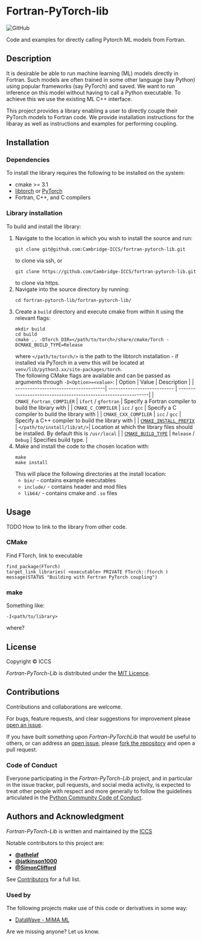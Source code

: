 # Fortran-PyTorch-lib

![GitHub](https://img.shields.io/github/license/Cambridge-ICCS/fortran-pytorch-lib)

Code and examples for directly calling Pytorch ML models from Fortran.


## Description

It is desirable be able to run machine learning (ML) models directly in Fortran.
Such models are often trained in some other language (say Python) using popular frameworks (say PyTorch) and saved.
We want to run inference on this model without having to call a Python executable.
To achieve this we use the existing ML C++ interface.

This project provides a library enabling a user to directly couple their PyTorch models to Fortran code.
We provide installation instructions for the libaray as well as instructions and examples for performing coupling.


## Installation

### Dependencies

To install the library requires the following to be installed on the system:

* cmake >= 3.1
* [libtorch](https://pytorch.org/cppdocs/installing.html) or [PyTorch](https://pytorch.org/)
* Fortran, C++, and C compilers

### Library installation

To build and install the library:

1. Navigate to the location in which you wish to install the source and run:  
    ```
    git clone git@github.com:Cambridge-ICCS/fortran-pytorch-lib.git
    ```  
    to clone via ssh, or  
    ```
    git clone https://github.com/Cambridge-ICCS/fortran-pytorch-lib.git
    ```  
    to clone via https.
2. Navigate into the source directory by running:  
    ```
    cd fortran-pytorch-lib/fortran-pytorch-lib/
    ```
3. Create a `build` directory and execute cmake from within it using the relevant flags:  
    ```
    mkdir build
    cd build
    cmake .. -DTorch_DIR=</path/to/torch>/share/cmake/Torch -DCMAKE_BUILD_TYPE=Release
    ```  
    where `</path/to/torch/>` is the path to the libtorch installation - if installed via PyTorch in a venv this will be located at `venv/lib/python3.xx/site-packages/torch`.  
    The following CMake flags are available and can be passed as arguments through `-D<Option>=<value>`:
    | Option                               | Value                       | Description                                                   |
    | -------------------------------------| --------------------------- | --------------------------------------------------------------|
    | `CMAKE_Fortran_COMPILER`             | `ifort` / `gfortran`        | Specify a Fortran compiler to build the library with          |
    | `CMAKE_C_COMPILER`                   | `icc` / `gcc`               | Specify a C compiler to build the library with                |
    | `CMAKE_CXX_COMPILER`                 | `icc` / `gcc`               | Specify a C++ compiler to build the library with              |
    | [`CMAKE_INSTALL_PREFIX`](https://cmake.org/cmake/help/latest/variable/CMAKE_INSTALL_PREFIX.html) | `</path/to/install/lib/at/>`| Location at which the library files should be installed. By default this is `/usr/local` |
    | [`CMAKE_BUILD_TYPE`](https://cmake.org/cmake/help/latest/variable/CMAKE_BUILD_TYPE.html)         | `Release` / `Debug`         | Specifies build type.     |
4. Make and install the code to the chosen location with:
    ```
    make
    make install
    ```  
    This will place the following directories at the install location:  
    * `bin/` - contains example executables
    * `include/` - contains header and mod files
    * `lib64/` - contains cmake and `.so` files


## Usage

TODO How to link to the library from other code.
### CMake
Find FTorch, link to executable
```
find_package(FTorch)
target_link_libraries( <executable> PRIVATE FTorch::ftorch )
message(STATUS "Building with Fortran PyTorch coupling")
```

### make
Something like:
```
-I<path/to/library>
```
where?



## License

Copyright &copy; ICCS

*Fortran-PyTorch-Lib* is distributed under the [MIT Licence](https://github.com/Cambridge-ICCS/fortran-pytorch-lib/blob/main/LICENSE).


## Contributions

Contributions and collaborations are welcome.

For bugs, feature requests, and clear suggestions for improvement please
[open an issue](https://github.com/Cambridge-ICCS/fortran-pytorch-lib/issues).

If you have built something upon _Fortran-PyTorchLib_ that would be useful to others, or can
address an [open issue](https://github.com/Cambridge-ICCS/fortran-pytorch-lib/issues), please
[fork the repository](https://github.com/Cambridge-ICCS/fortran-pytorch-lib/fork) and open a
pull request.


### Code of Conduct
Everyone participating in the _Fortran-PyTorch-Lib_ project, and in particular in the
issue tracker, pull requests, and social media activity, is expected to treat other
people with respect and more generally to follow the guidelines articulated in the
[Python Community Code of Conduct](https://www.python.org/psf/codeofconduct/).


## Authors and Acknowledgment

*Fortran-PyTorch-Lib* is written and maintained by the [ICCS](https://github.com/Cambridge-ICCS)

Notable contributors to this project are:

* [**@athelaf**](https://github.com/athelaf)
* [**@jatkinson1000**](https://github.com/jatkinson1000)
* [**@SimonClifford**](https://github.com/SimonClifford)

See [Contributors](https://github.com/Cambridge-ICCS/fortran-pytorch-lib/graphs/contributors)
for a full list.


### Used by
The following projects make use of this code or derivatives in some way:

* [DataWave - MiMA ML](https://github.com/DataWaveProject/MiMA-machine-learning)

Are we missing anyone? Let us know.




